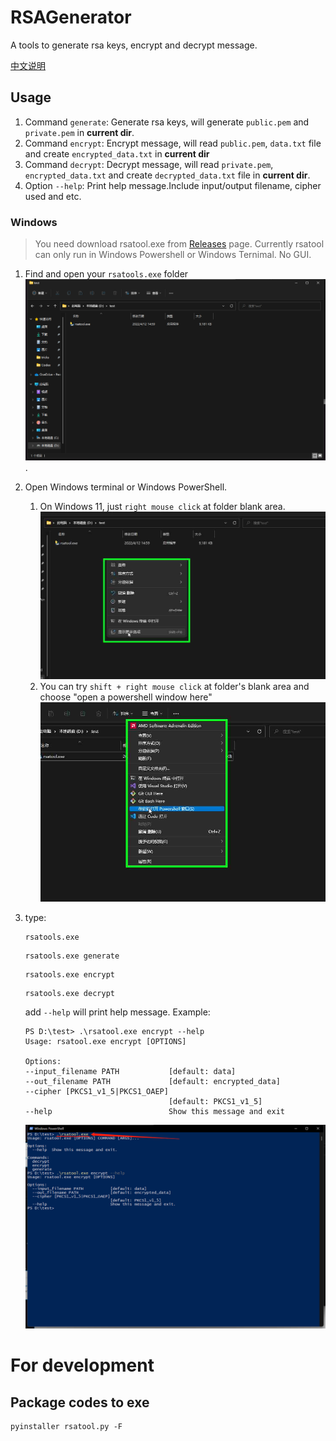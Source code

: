 # RSAGenerator

A tools to generate rsa keys, encrypt and decrypt message.

[中文说明](ZH-README.md)

## Usage
1. Command `generate`: 
   Generate rsa keys, will generate `public.pem` and `private.pem` in **current dir**.
2. Command `encrypt`: 
   Encrypt message, will read `public.pem`, `data.txt` file and create `encrypted_data.txt` in **current dir**
3. Command `decrypt`: 
   Decrypt message, will read `private.pem`, `encrypted_data.txt` and create `decrypted_data.txt` file in **current dir**.
4. Option `--help`: Print help message.Include input/output filename, cipher used and etc.

### Windows
> You need download rsatool.exe from [Releases](https://github.com/MioYvo/RSAGenerator/releases) page.
Currently rsatool can only run in Windows Powershell or Windows Ternimal. No GUI.

1. Find and open your `rsatools.exe` folder ![](docs/d_folder.png).
2. Open Windows terminal or Windows PowerShell. 
   1. On Windows 11, just `right mouse click` at folder blank area.![](docs/open_t.png)
   2. You can try `shift + right mouse click` at folder's blank area and choose "open a powershell window here"![](docs/shift_open_t.png)
3. type:
    ```
    rsatools.exe
    ```

    ```
    rsatools.exe generate
    ```

    ```
    rsatools.exe encrypt
    ```

    ```
    rsatools.exe decrypt
    ```

    add `--help` will print help message. 
    Example:
    ```
    PS D:\test> .\rsatool.exe encrypt --help
    Usage: rsatool.exe encrypt [OPTIONS]

    Options:
    --input_filename PATH           [default: data]
    --out_filename PATH             [default: encrypted_data]
    --cipher [PKCS1_v1_5|PKCS1_OAEP]
                                    [default: PKCS1_v1_5]
    --help                          Show this message and exit
    ```
    ![](docs/type_in.png)



# For development
## Package codes to exe
```
pyinstaller rsatool.py -F
```



